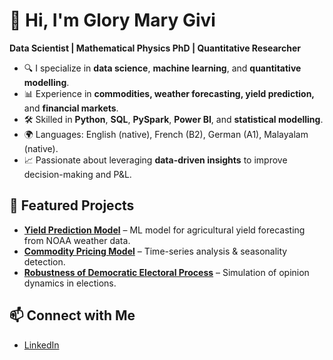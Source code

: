 # 👋 Hi, I'm Glory Mary Givi

**Data Scientist | Mathematical Physics PhD | Quantitative Researcher**

- 🔍 I specialize in **data science**, **machine learning**, and **quantitative modelling**.
- 📊 Experience in **commodities, weather forecasting, yield prediction,** and **financial markets**.
- 🛠️ Skilled in **Python**, **SQL**, **PySpark**, **Power BI**, and **statistical modelling**.
- 🌍 Languages: English (native), French (B2), German (A1), Malayalam (native).
- 📈 Passionate about leveraging **data-driven insights** to improve decision-making and P&L.

## 🚀 Featured Projects
- [**Yield Prediction Model**](https://github.com/glorymary96/Yield-Prediction-Model) – ML model for agricultural yield forecasting from NOAA weather data.
- [**Commodity Pricing Model**](https://github.com/glorymary96/Commodity-Pricing-Model) – Time-series analysis & seasonality detection.
- [**Robustness of Democratic Electoral Process**](https://github.com/glorymary96/Robustness-of-Democratic-Electoral-Process) – Simulation of opinion dynamics in elections.

## 📫 Connect with Me
- [LinkedIn](https://www.linkedin.com/in/glory-mary-givi/)
